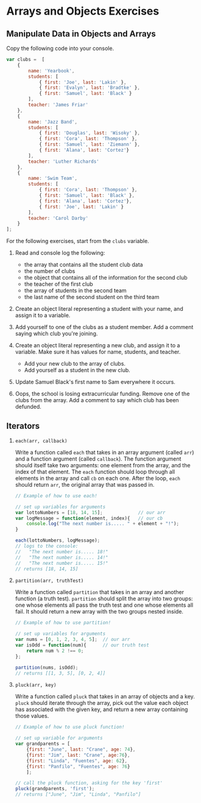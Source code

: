 # Arrays and Objects Exercises

## Manipulate Data in Objects and Arrays

Copy the following code into your console.

```js
var clubs =  [
	{
    	name: 'Yearbook',
        students: [
	        { first: 'Joe', last: 'Lakin' },
	        { first: 'Evalyn', last: 'Bradtke' },
			{ first: 'Samuel', last: 'Black' }
	    ], 
        teacher: 'James Friar'
    },
    {
    	name: 'Jazz Band',
        students: [
			{ first: 'Douglas', last: 'Wisoky' },
        	{ first: 'Cora', last: 'Thompson' },
			{ first: 'Samuel', last: 'Ziemann' },
			{ first: 'Alana', last: 'Cortez'}
	    ], 
        teacher: 'Luther Richards'
    },
    {
    	name: 'Swim Team',
        students: [
        	{ first: 'Cora', last: 'Thompson' },
			{ first: 'Samuel', last: 'Black' },
			{ first: 'Alana', last: 'Cortez'},
			{ first: 'Joe', last: 'Lakin' }
	    ], 
        teacher: 'Carol Darby'
    }
];
```

For the following exercises, start from the `clubs` variable. 

1. Read and console log the following:  
	* the array that contains all the student club data
	* the number of clubs  
	* the object that contains all of the information for the second club   
	* the teacher of the first club  
	* the array of students in the second team  
	* the last name of the second student on the third team  

1. Create an object literal representing a student with your name, and assign it to a variable. 

1. Add yourself to one of the clubs as a student member.  Add a comment saying which club you're joining. 

1. Create an object literal representing a new club, and assign it to a variable. Make sure it has values for name, students, and teacher.

	* Add your new club to the array of clubs.  
	* Add yourself as a student in the new club.  

1. Update Samuel Black's first name to Sam everywhere it occurs.

1. Oops, the school is losing extracurricular funding.  Remove one of the clubs from the array. Add a comment to say which club has been defunded.

## Iterators


1. `each(arr, callback)`

	Write a function called `each` that takes in an array argument (called `arr`) and a function argument (called `callback`). The function argument should itself take two arguments: one element from the array, and the index of that element.  The `each` function should loop through all elements in the array and call `cb` on each one. After the loop, `each` should return `arr`, the original array that was passed in.

	```js
	// Example of how to use each!

	// set up variables for arguments
	var lottoNumbers = [18, 14, 15];             // our arr
	var logMessage = function(element, index){   // our cb
		console.log("The next number is..... " + element + "!");
	}

	each(lottoNumbers, logMessage); 
	// logs to the console:
	//   "The next number is..... 18!"
	//   "The next number is..... 14!"
	//   "The next number is..... 15!"
	// returns [18, 14, 15]

	```


1. `partition(arr, truthTest)`


	Write a function called `partition` that takes in an array and another function (a truth test).  `partition` should split the array into two groups: one whose elements all pass the truth test and one whose elements all fail. It should return a new array with the two groups nested inside.

	```js
	// Example of how to use partition!

	// set up variables for arguments
	var nums = [0, 1, 2, 3, 4, 5];	// our arr
	var isOdd = function(num){ 		// our truth test
		return num % 2 !== 0;
	};

	partition(nums, isOdd);
	// returns [[1, 3, 5], [0, 2, 4]]
	```




1. `pluck(arr, key)`

	Write a function called `pluck` that takes in an array of objects and a key. `pluck` should iterate through the array, pick out the value each object has associated with the given key, and return a new array containing those values.

	```js
	// Example of how to use pluck function!

	// set up variable for arguments
	var grandparents = [
		{first: "June", last: "Crane", age: 74},
		{first: "Jim", last: "Crane", age:76},
		{first: "Linda", "Fuentes", age: 62},
		{first: "Panfilo", "Fuentes", age: 76}
		];

	// call the pluck function, asking for the key 'first'
	pluck(grandparents, 'first');
	// returns ["June", "Jim", "Linda", "Panfilo"]
	```

